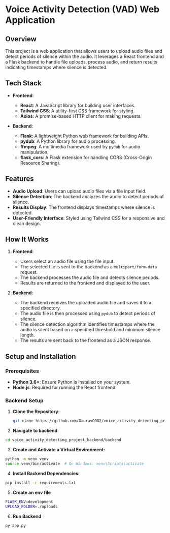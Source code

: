 # Voice Activity Detection (VAD) Web Application

## Overview

This project is a web application that allows users to upload audio files and detect periods of silence within the audio. It leverages a React frontend and a Flask backend to handle file uploads, process audio, and return results indicating timestamps where silence is detected.

## Tech Stack

- **Frontend**: 
  - **React**: A JavaScript library for building user interfaces.
  - **Tailwind CSS**: A utility-first CSS framework for styling.
  - **Axios**: A promise-based HTTP client for making requests.

- **Backend**:
  - **Flask**: A lightweight Python web framework for building APIs.
  - **pydub**: A Python library for audio processing.
  - **ffmpeg**: A multimedia framework used by `pydub` for audio manipulation.
  - **flask_cors**: A Flask extension for handling CORS (Cross-Origin Resource Sharing).

## Features

- **Audio Upload**: Users can upload audio files via a file input field.
- **Silence Detection**: The backend analyzes the audio to detect periods of silence.
- **Results Display**: The frontend displays timestamps where silence is detected.
- **User-Friendly Interface**: Styled using Tailwind CSS for a responsive and clean design.

## How It Works

1. **Frontend**:
   - Users select an audio file using the file input.
   - The selected file is sent to the backend as a `multipart/form-data` request.
   - The backend processes the audio file and detects silence periods.
   - Results are returned to the frontend and displayed to the user.

2. **Backend**:
   - The backend receives the uploaded audio file and saves it to a specified directory.
   - The audio file is then processed using `pydub` to detect periods of silence.
   - The silence detection algorithm identifies timestamps where the audio is silent based on a specified threshold and minimum silence length.
   - The results are sent back to the frontend as a JSON response.

## Setup and Installation

### Prerequisites

- **Python 3.6+**: Ensure Python is installed on your system.
- **Node.js**: Required for running the React frontend.

### Backend Setup

1. **Clone the Repository**:

   ```bash
   git clone https://github.com/GauravOOO2/voice_activity_detecting_project_Backend.git
   ```

2. **Navigate to backend**
```bash
cd voice_activity_detecting_project_backend/backend
```

3. **Create and Activate a Virtual Environment:**
```bash
python -m venv venv
source venv/bin/activate  # On Windows: venv\Scripts\activate
```

4. **Install Backend Dependencies:**

```bash
pip install -r requirements.txt
```

5. **Create an env file**

```bash
FLASK_ENV=development
UPLOAD_FOLDER=./uploads
```

6. **Run Backend**

```bash
py app.py
```


